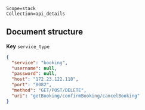 ```properties
Scope=stack
Collection=api_details
```

## **Document structure**
**Key** `service_type`
```json
{
  "service": "booking",
  "username": null,
  "password": null,
  "host": "172.23.122.118",
  "port": "8082",
  "method": "GET/POST/DELETE",
  "uri": "getBooking/confirmBooking/cancelBooking"
}
```
